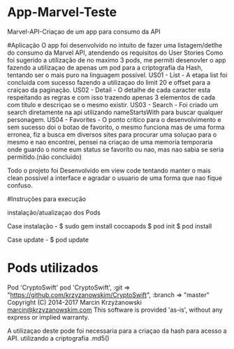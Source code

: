 # App-Marvel-Teste
Marvel-API-Criaçao de um app para consumo da API 


#Aplicação 
O app foi desenvolvido no intuito de fazer uma listagem/detlhe do consumo da Marvel API, atendendo os requisitos do User Stories
Como foi sugerido a utilização de no maximo 3 pods, me permiti desenovler o app fazendo a utilizaçao de apenas um pod para 
a criptografia da Hash, tentando ser o mais puro na linguagem possivel. 
US01 - List -  A etapa list foi concluida com sucesso fazendo a utilizaçao do limit 20 e offset para a craiçao da paginação.
US02 - Detail - O detalhe de cada caracter esta respeitando as regras e com isso trazendo apenas 3 elementos de cada com titulo
e descriçao se o mesmo existir. 
US03 - Search - Foi criado um search diretamente na api utilizando nameStartsWith para buscar qualquer personagem.
US04 - Favorites - O ponto critico para o desenvolvimento e sem sucesso doi o botao de favorito, o mesmo funciona mas de uma forma
erronea, fiz a busca em diversos sites para procurar uma soluçao para o mesmo e nao encontrei, pensei na criaçao de uma memoria 
temporaria onde guardo o nome eum status se favorito ou nao, mas nao sabia se seria permitido.(não concluido)

Todo o projeto foi Desenvolvido em view code tentando manter o mais clean possivel a interface e agradar o usuario de uma forma 
que nao fique confuso.



#Instruções para execução

instalação/atualizaçao dos Pods

Case instalação -  $ sudo gem install cocoapods
                   $ pod init 
                   $ pod install 
                   
Case update  -  $ pod update 


# Pods utilizados 
  Pod 'CryptoSwift'
  pod 'CryptoSwift', :git => "https://github.com/krzyzanowskim/CryptoSwift", :branch => "master"
  Copyright (C) 2014-2017 Marcin Krzyżanowski marcin@krzyzanowskim.com This software is provided 'as-is',
  without any express or implied warranty.

  A utilizaçao deste pode foi necessaria para a criaçao da hash para acesso a API. utilizando a criptografia .md5()
 
 
 


